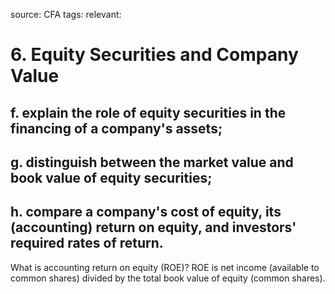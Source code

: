 source: CFA
tags: 
relevant: 

# 6. Equity Securities and Company Value

## f. explain the role of equity securities in the financing of a company's assets;
## g. distinguish between the market value and book value of equity securities;
## h. compare a company's cost of equity, its (accounting) return on equity, and investors' required rates of return.

What is accounting return on equity (ROE)?
ROE is net income (available to common shares) divided by the total book value of equity (common shares).


